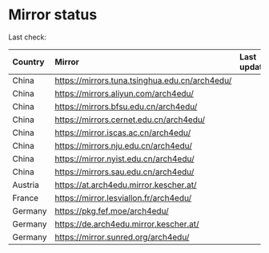 <script src="./time.js"></script>
# Mirror status
Last check: <script type="text/javascript">localize(1726183343.2849898);</script>

|Country|Mirror|Last update|
|:------|:-----|:----------|
|China|https://mirrors.tuna.tsinghua.edu.cn/arch4edu/|<script type="text/javascript">localize(1726166595);</script>|
|China|https://mirrors.aliyun.com/arch4edu/|<script type="text/javascript">localize(1726123402);</script>|
|China|https://mirrors.bfsu.edu.cn/arch4edu/|<script type="text/javascript">localize(1726123402);</script>|
|China|https://mirrors.cernet.edu.cn/arch4edu/|<script type="text/javascript">localize(1726166595);</script>|
|China|https://mirror.iscas.ac.cn/arch4edu/|<script type="text/javascript">localize(1726166595);</script>|
|China|https://mirrors.nju.edu.cn/arch4edu/|<script type="text/javascript">localize(1726123402);</script>|
|China|https://mirror.nyist.edu.cn/arch4edu/|<script type="text/javascript">localize(1726123402);</script>|
|China|https://mirrors.sau.edu.cn/arch4edu/|<script type="text/javascript">localize(1726123402);</script>|
|Austria|https://at.arch4edu.mirror.kescher.at/|<script type="text/javascript">localize(1726166595);</script>|
|France|https://mirror.lesviallon.fr/arch4edu/|<script type="text/javascript">localize(1726123402);</script>|
|Germany|https://pkg.fef.moe/arch4edu/|<script type="text/javascript">localize(1726166595);</script>|
|Germany|https://de.arch4edu.mirror.kescher.at/|<script type="text/javascript">localize(1726166595);</script>|
|Germany|https://mirror.sunred.org/arch4edu/|<script type="text/javascript">localize(1726166595);</script>|

<script src="./tablefilter/tablefilter.js"></script>
<script src="./table.js"></script>